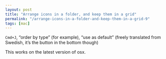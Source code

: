 ```yaml
---
layout: post
title: "Arrange icons in a folder, and keep them in a grid"
permalink: "/arrange-icons-in-a-folder-and-keep-them-in-a-grid-9"
tags: [mac]
---
```


<code>Cmd+J</code>, “order by type” (for example), “use as default” (freely translated from Swedish, it’s the button in the bottom though)

This works on the latest version of osx.

